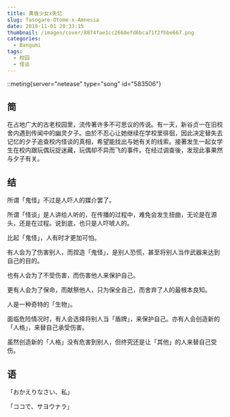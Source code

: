 ```yaml
---
title: 黄昏少女x失忆
slug: Tasogare-Otome-x-Amnesia
date: 2019-11-01 20:33:15
thumbnail: /images/cover/8874fae1cc2660efd6bca71f2fbbe667.png
categories:
  - Bangumi
tags:
  - 校园
  - 怪谈
---
```


::meting{server="netease" type="song" id="583506"}

## 简

在占地广大的古老校园里，流传著许多不可思议的传说。有一天，新谷贞一在旧校舍内遇到传闻中的幽灵夕子。由於不忍心让她继续在学校里徘徊，因此决定替失去记忆的夕子追查校内怪谈的真相，希望能找出与她有关的线索。接著发生一起女学生在校内跟玩偶玩捉迷藏，玩偶却不异而飞的事件。在经过调查後，发现此事果然与夕子有关。

## 结

所谓「鬼怪」不过是人吓人的媒介罢了。

所谓「怪谈」是人讲给人听的，在传播的过程中，难免会发生扭曲，无论是在源头，还是在过程。说到底，也只是人吓唬人的。

比起「鬼怪」，人有时才更加可怕。

有人会为了伤害别人，而捏造「鬼怪」，是别人恐慌，甚至将别人当作武器来达到自己的目的。

也有人会为了不受伤害，而伤害他人来保护自己。

更有人会为了保命，而献祭他人，只为保全自己，而舍弃了人的最根本良知。

人是一种奇特的「生物」。

面临危险情况时，有人会选择将别人当「盾牌」，来保护自己。亦有人会创造新的「人格」，来替自己承受伤害。

虽然创造新的「人格」没有危害到别人，但终究还是让「其他」的人来替自己受伤。

## 语

「おかえりなさい、私」

「ココで、サヨウナラ」
